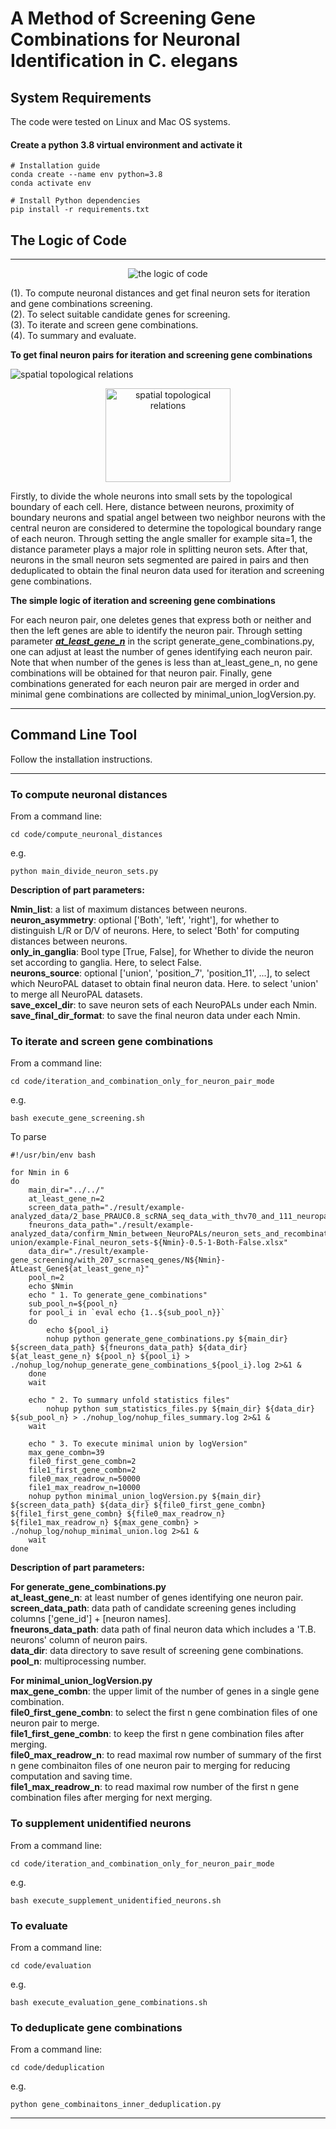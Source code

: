# **A Method of Screening Gene Combinations for Neuronal Identification in C. elegans**


## **System Requirements** 

The code were tested on Linux and Mac OS systems.

#### Create a python 3.8 virtual environment and activate it

```
# Installation guide
conda create --name env python=3.8
conda activate env

# Install Python dependencies
pip install -r requirements.txt
```

## **The Logic of Code**

***


<div align="center">
            <img scr="https://github.com/Before2023/Screening-Gene-Combinations-for-Neuronal-Identification/blob/main/code/image/spatial_topological_relations_of_neurons.png" alt="the logic of code"/>
</div>

(1). To compute neuronal distances and get final neuron sets for iteration and gene combinations screening.  
(2). To select suitable candidate genes for screening.  
(3). To iterate and screen gene combinations.  
(4). To summary and evaluate.  

**To get final neuron pairs for iteration and screening gene combinations**

![spatial topological relations](./code/image/spatial_topological_relations_of_neurons.png)

<div align="center">
            <img width="200" height="150" scr="./code/image/spatial_topological_relations_of_neurons.png" alt="spatial topological relations"/>
</div>

Firstly, to divide the whole neurons into small sets by the topological boundary of each cell. Here, 
distance between neurons, proximity of boundary neurons and spatial angel between two neighbor neurons with the central neuron
are considered to determine the topological boundary range of each neuron. Through setting the angle smaller for example sita=1, the distance
parameter plays a major role in splitting neuron sets. After that, neurons in the small neuron sets segmented are paired in pairs and then
deduplicated to obtain the final neuron data used for iteration and screening gene combinations.

**The simple logic of iteration and screening gene combinations**

For each neuron pair, one deletes genes that express both or neither and then the left genes are able to identify the neuron 
pair. Through setting parameter [***at_least_gene_n***]() in the script generate_gene_combinations.py, one can adjust 
at least the number of genes identifying each neuron pair. Note that when number of the genes is less than at_least_gene_n, 
no gene combinations will be obtained for that neuron pair. Finally, gene combinations generated for each neuron pair are 
merged in order and minimal gene combinations are collected by minimal_union_logVersion.py.

***

## **Command Line Tool**

Follow the installation instructions.

***
### **To compute neuronal distances**

From a command line:
```
cd code/compute_neuronal_distances
```

e.g.

```
python main_divide_neuron_sets.py
```
**Description of part parameters:**  

**Nmin_list**: a list of maximum distances between neurons.  
**neuron_asymmetry**: optional ['Both', 'left', 'right'], for whether to distinguish L/R or D/V of neurons. Here, to select 'Both' for computing distances between neurons.  
**only_in_ganglia**: Bool type [True, False], for Whether to divide the neuron set according to ganglia. Here, to select False.  
**neurons_source**: optional ['union', 'position_7', 'position_11', ...], to select which NeuroPAL dataset to obtain final neuron data. 
Here. to select 'union' to merge all NeuroPAL datasets.  
**save_excel_dir**: to save neuron sets of each NeuroPALs under each Nmin.  
**save_final_dir_format**: to save the final neuron data under each Nmin.  

### **To iterate and screen gene combinations**

From a command line:
```
cd code/iteration_and_combination_only_for_neuron_pair_mode
```

e.g.

```
bash execute_gene_screening.sh
```

To parse

```
#!/usr/bin/env bash

for Nmin in 6
do
    main_dir="../../"
    at_least_gene_n=2
    screen_data_path="./result/example-analyzed_data/2_base_PRAUC0.8_scRNA_seq_data_with_thv70_and_111_neuropal_reporter.csv"
    fneurons_data_path="./result/example-analyzed_data/confirm_Nmin_between_NeuroPALs/neuron_sets_and_recombination-union/example-Final_neuron_sets-${Nmin}-0.5-1-Both-False.xlsx"
    data_dir="./result/example-gene_screening/with_207_scrnaseq_genes/N${Nmin}-AtLeast_Gene${at_least_gene_n}"
    pool_n=2
    echo $Nmin
    echo " 1. To generate_gene_combinations"
    sub_pool_n=${pool_n}
    for pool_i in `eval echo {1..${sub_pool_n}}`
    do
        echo ${pool_i}
        nohup python generate_gene_combinations.py ${main_dir} ${screen_data_path} ${fneurons_data_path} ${data_dir} ${at_least_gene_n} ${pool_n} ${pool_i} > ./nohup_log/nohup_generate_gene_combinations_${pool_i}.log 2>&1 &
    done
    wait

    echo " 2. To summary unfold statistics files"
        nohup python sum_statistics_files.py ${main_dir} ${data_dir} ${sub_pool_n} > ./nohup_log/nohup_files_summary.log 2>&1 &
    wait

    echo " 3. To execute minimal union by logVersion"
    max_gene_combn=39
    file0_first_gene_combn=2
    file1_first_gene_combn=2
    file0_max_readrow_n=50000
    file1_max_readrow_n=10000
    nohup python minimal_union_logVersion.py ${main_dir} ${screen_data_path} ${data_dir} ${file0_first_gene_combn} ${file1_first_gene_combn} ${file0_max_readrow_n} ${file1_max_readrow_n} ${max_gene_combn} > ./nohup_log/nohup_minimal_union.log 2>&1 &
    wait
done
```

**Description of part parameters:** 

**For generate_gene_combinations.py**  
**at_least_gene_n**: at least number of genes identifying one neuron pair.  
**screen_data_path**: data path of candidate screening genes including columns ['gene_id'] + [neuron names].      
**fneurons_data_path**: data path of final neuron data which includes a 'T.B. neurons' column of neuron pairs.    
**data_dir**: data directory to save result of screening gene combinations.  
**pool_n**: multiprocessing number. 

**For minimal_union_logVersion.py**  
**max_gene_combn**: the upper limit of the number of genes in a single gene combination.     
**file0_first_gene_combn**: to select the first n gene combination files of one neuron pair to merge.       
**file1_first_gene_combn**: to keep the first n gene combination files after merging.      
**file0_max_readrow_n**: to read maximal row number of summary of the first n gene combinaiton files of one neuron pair to merging for reducing computation and saving time.         
**file1_max_readrow_n**: to read maximal row number of the first n gene combination files after merging for next merging. 


### **To supplement unidentified neurons**

From a command line:
```
cd code/iteration_and_combination_only_for_neuron_pair_mode
```

e.g.

```
bash execute_supplement_unidentified_neurons.sh
```

### **To evaluate**

From a command line:
```
cd code/evaluation
```

e.g.

```
bash execute_evaluation_gene_combinations.sh
```
### **To deduplicate gene combinations**

From a command line:
```
cd code/deduplication
```

e.g.

```
python gene_combinaitons_inner_deduplication.py 
```
***






